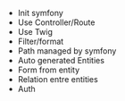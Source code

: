 - Init symfony
- Use Controller/Route
- Use Twig
- Filter/format
- Path managed by symfony
- Auto generated Entities
- Form from entity
- Relation entre entities
- Auth
